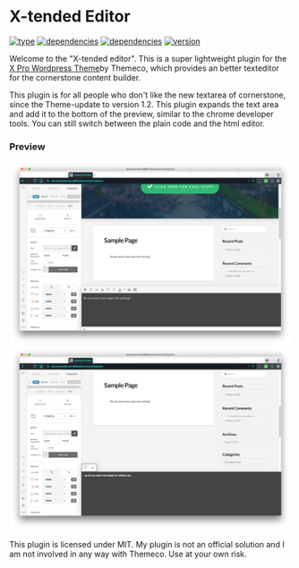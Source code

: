 # X-tended Editor 

[![type](https://img.shields.io/badge/Type-Wordpress%20Plugin-brightgreen.svg)]()
[![dependencies](https://img.shields.io/badge/dependencies-Wordpress%2C%20X%20Pro-orange.svg)]()
[![dependencies](https://img.shields.io/badge/License-MIT-blue.svg)]()
[![version](https://img.shields.io/badge/Version-1.0-red.svg)]()


Welcome to the "X-tended editor". This is a super lightweight plugin for the [X Pro Wordpress Theme](https://theme.co/)by Themeco, which provides an better texteditor for the cornerstone content builder.

This plugin is for all people who don't like the new textarea of cornerstone, since the Theme-update to version 1.2. This plugin expands the text area and add it to the bottom of the preview, similar to the chrome developer tools.
You can still switch between the plain code and the html editor. 


### Preview

![screen1](/assets/preview.png)
![screen1](/assets/preview2.png)


This plugin is licensed under MIT. My plugin is not an official solution and I am not involved in any way with Themeco. Use at your own risk.